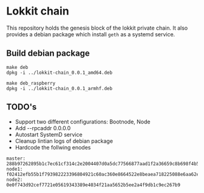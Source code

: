 # Lokkit chain

This repository holds the genesis block of the lokkit private chain.
It also provides a debian package which install `geth` as a systemd service.

## Build debian package
```
make deb
dpkg -i ../lokkit-chain_0.0.1_amd64.deb

make deb_raspberry
dpkg -i ../lokkit-chain_0.0.1_armhf.deb
```

## TODO's
* Support two different configurations: Bootnode, Node
* Add --rpcaddr 0.0.0.0
* Autostart SystemD service
* Cleanup lintian logs of debian package
* Hardcode the follwing enodes
```
master: 288b97262895b1c7ec61cf314c2e2004407d0a5dc77566877aad1f2a36659c8b698f4b56fd06c4a0c0bf007b4cfb3e7122d907da3b005fa90e724441902eb19e
node1: f02412efb55b1f793982223396804921c60ac360e8664522e8beaea718225088e6aa62eae5bba79e4bbfff13b227650dc77e8599b48c1f2290624d21ee2bec41
node2: 0e0f743d92cef7721e05619343389e4034f21aa5652b5ee2a4f9db1c9ec267b9
```
